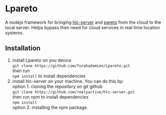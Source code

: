 Lpareto
========

A nodejs framework for bringing [hlc-server](https://www.npmjs.com/package/hlc-server) and [pareto](https://pareto.reelyactive.com) from the cloud to the local server. Helps bypass then need for cloud services in real time location systems.

Installation
------------
1. install Lpareto on you device  <br>
    ``git clone https://github.com/furahadamien/Lpareto.git`` <br>
    then run  <br>
    `npm install` to install dependencies <br>
2. install hlc-server on your machine. You can do this by:<br>
    option 1.  cloning the repository on git github  <br>
    `git clone https://github.com/reelyactive/hlc-server.git` <br>
    then run npm to install dependencies <br>
    `npm install`<br>
    option 2. installing the npm package. 



